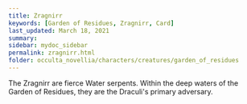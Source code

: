 ```yaml
---
title: Zragnirr
keywords: [Garden of Residues, Zragnirr, Card]
last_updated: March 18, 2021
summary: 
sidebar: mydoc_sidebar
permalink: zragnirr.html
folder: occulta_novellia/characters/creatures/garden_of_residues
---
```


The Zragnirr are fierce Water serpents. Within the deep waters of the Garden of Residues, they are the Draculi's primary adversary.
